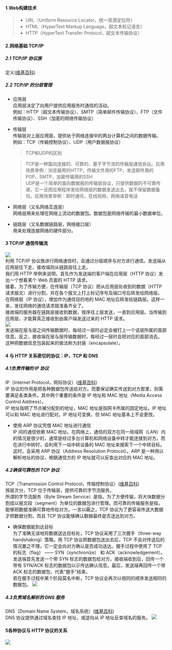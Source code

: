 #### 1.Web构建技术
> * URL（Uniform Resource Locator，统一资源定位符）
> * HTML（HyperText Markup Language，超文本标记语言）
> * HTTP（HyperText Transfer Protocol，超文本传输协议）

#### 2.网络基础 TCP/IP

##### 2.1 TCP/IP 协议族
定义\([维基百科](https://zh.wikipedia.org/wiki/TCP/IP%E5%8D%8F%E8%AE%AE%E6%97%8F#TCP/IP%E5%8D%94%E8%AD%B0%E6%A3%A7%E7%B5%84%E6%88%90)\)

##### 2.2 TCP/IP 的分层管理
* 应用层  
应用层决定了向用户提供应用服务时通信的活动。  
例如：HTTP（超文本传输协议）、SMTP（简单邮件传输协议）、FTP（文件传输协议）、SSH（加密的网络传输协议）
* 传输层  
传输层对上层应用层，提供处于网络连接中的两台计算机之间的数据传输。  
例如：TCP（传输控制协议）、UDP（用户数据报协议）  
  > TCP和UDP的区别  

  > TCP是一种面向连接的、可靠的、基于字节流的传输层通信协议。应用场景举例：浏览器用的HTTP，传输文件用的FTP，发送邮件用的POP、SMTP，加密传输用的SSH  
  UDP是一个简单的面向数据报的传输层协议，只提供数据的不可靠传递，它一旦把应用程序发给网络层的数据发送出去，就不保留数据备份。应用场景举例：即时通讯，在线视频，网络语音电话

* 网络层（又名网络互连层）  
网络层用来处理在网络上流动的数据包。数据包是网络传输的最小数据单位。

* 链路层（又名数据链路层，网络接口层）  
用来处理连接网络的硬件部分。

#### 3 TCP/IP 通信传输流
![](http://www.ituring.com.cn/figures/2014/PIC%20HTTP/05.d01z.006.png)  
利用 TCP/IP 协议族进行网络通信时，会通过分层顺序与对方进行通信。发送端从应用层往下走，接收端则从链路层往上走。  
我们用 HTTP 举例来说明，首先作为发送端的客户端在应用层（HTTP 协议）发出一个想看某个 Web 页面的 HTTP 请求。  
接着，为了传输方便，在传输层（TCP 协议）把从应用层处收到的数据（HTTP 请求报文）进行分割，并在各个报文上打上标记序号及端口号后转发给网络层。  
在网络层（IP 协议），增加作为通信目的地的 MAC 地址后转发给链路层。这样一来，发往网络的通信请求就准备齐全了。  
接收端的服务器在链路层接收到数据，按序往上层发送，一直到应用层。当传输到应用层，才能算真正接收到由客户端发送过来的 HTTP 请求。  
![](http://images.gitbook.cn/0c5f9240-3ba6-11e8-9769-ad5a3e0d00fa)  
发送端在层与层之间传输数据时，每经过一层时必定会被打上一个该层所属的首部信息。反之，接收端在层与层传输数据时，每经过一层时会把对应的首部消去。  
这种把数据信息包装起来的做法称为封装（encapsulate）。  

#### 4 与 HTTP 关系密切的协议：IP、TCP 和 DNS

##### 4.1负责传输的 IP 协议
IP（Internet Protocol，网际协议）\([维基百科](https://zh.wikipedia.org/wiki/%E7%BD%91%E9%99%85%E5%8D%8F%E8%AE%AE)\)  
IP 协议的作用是把各种数据包传送给对方。而要保证确实传送到对方那里，则需要满足各类条件。其中两个重要的条件是 IP 地址和 MAC 地址（Media Access Control Address）。  
IP 地址指明了节点被分配到的地址，MAC 地址是指网卡所属的固定地址。IP 地址可以和 MAC 地址进行配对。IP 地址可变换，但 MAC 地址基本上不会更改。  
* 使用 ARP 协议凭借 MAC 地址进行通信  
IP 间的通信依赖 MAC 地址。在网络上，通信的双方在同一局域网（LAN）内的情况是很少的，通常是经过多台计算机和网络设备中转才能连接到对方。而在进行中转时，会利用下一站中转设备的 MAC 地址来搜索下一个中转目标。这时，会采用 ARP 协议（Address Resolution Protocol）。ARP 是一种用以解析地址的协议，根据通信方的 IP 地址就可以反查出对应的 MAC 地址。

##### 4.2确保可靠性的 TCP 协议
TCP（Transmission Control Protocol，传输控制协议）\([维基百科](https://zh.wikipedia.org/wiki/%E4%BC%A0%E8%BE%93%E6%8E%A7%E5%88%B6%E5%8D%8F%E8%AE%AE)\)  
按层次分，TCP 位于传输层，提供可靠的字节流服务。  
所谓的字节流服务（Byte Stream Service）是指，为了方便传输，将大块数据分割成以报文段（segment）为单位的数据包进行管理。而可靠的传输服务是指，能够把数据准确可靠地传给对方。一言以蔽之，TCP 协议为了更容易传送大数据才把数据分割，而且 TCP 协议能够确认数据最终是否送达到对方。
* 确保数据能到达目标  
为了准确无误地将数据送达目标处，TCP 协议采用了三次握手（three-way handshaking）策略。用 TCP 协议把数据包送出去后，TCP 不会对传送后的情况置之不理，它一定会向对方确认是否成功送达。握手过程中使用了 TCP 的标志（flag） —— SYN（synchronize） 和 ACK（acknowledgement）。  
发送端首先发送一个带 SYN 标志的数据包给对方。接收端收到后，回传一个带有 SYN/ACK 标志的数据包以示传达确认信息。最后，发送端再回传一个带 ACK 标志的数据包，代表“握手”结束。  
若在握手过程中某个阶段莫名中断，TCP 协议会再次以相同的顺序发送相同的数据包。
![](http://www.ituring.com.cn/figures/2014/PIC%20HTTP/05.d01z.009.png)

##### 4.3负责域名解析的 DNS 服务
DNS（Domain Name System，域名系统）\([维基百科](https://zh.wikipedia.org/wiki/%E5%9F%9F%E5%90%8D%E7%B3%BB%E7%BB%9F)\)  
DNS 协议提供通过域名查找 IP 地址，或逆向从 IP 地址反查域名的服务。
![](http://www.ituring.com.cn/figures/2014/PIC%20HTTP/05.d01z.010.png)  

#### 5各种协议与 HTTP 协议的关系
![](http://www.ituring.com.cn/figures/2014/PIC%20HTTP/05.d01z.011.png)



